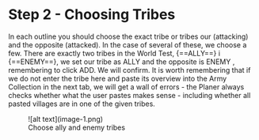 # Step 2 - Choosing Tribes

In each outline you should choose the exact tribe or tribes our (attacking) and the opposite (attacked). In the case of several of these, we choose a few. There are exactly two tribes in the World Test, {==ALLY==}  i {==ENEMY==}, we set our tribe as ALLY and the opposite is ENEMY , remembering to click ADD. We will confirm. It is worth remembering that if we do not enter the tribe here and paste its overview into the Army Collection in the next tab, we will get a wall of errors - the Planer always checks whether what the user pastes makes sense - including whether all pasted villages are in one of the given tribes.

<figure markdown="span">
  ![alt text](image-1.png)
  <figcaption>Choose ally and enemy tribes</figcaption>
</figure>
